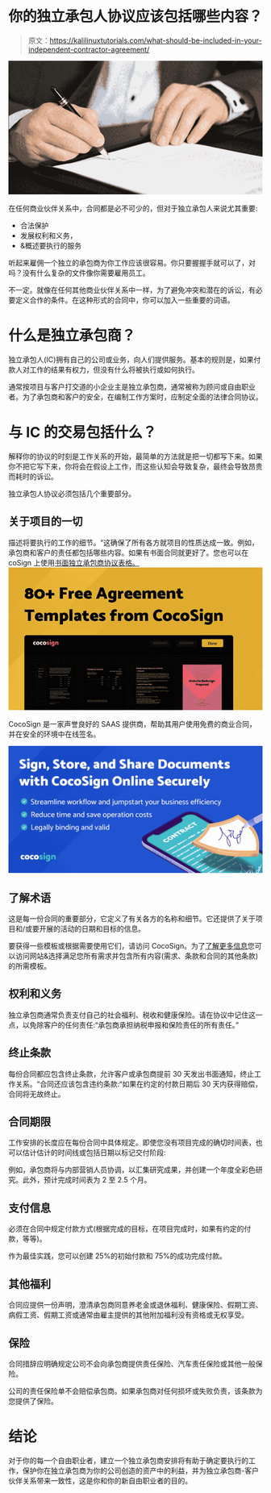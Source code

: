 # 你的独立承包人协议应该包括哪些内容？

> 原文：<https://kalilinuxtutorials.com/what-should-be-included-in-your-independent-contractor-agreement/>

[![What Should Be Included in Your Independent Contractor Agreement?](img/8e6ebf24790405d3c1f17a2e5447cdc3.png "What Should Be Included in Your Independent Contractor Agreement?")](https://1.bp.blogspot.com/-PCj2xsHPoDs/X7DGb10_foI/AAAAAAAALEA/h8f_ogxvSKAPBd0OawdWFpmvuCZqD_M1ACLcBGAsYHQ/s16000/cccc.PNG)

在任何商业伙伴关系中，合同都是必不可少的，但对于独立承包人来说尤其重要:

*   合法保护
*   发展权利和义务，
*   &概述要执行的服务

听起来雇佣一个独立的承包商为你工作应该很容易。你只要握握手就可以了，对吗？没有什么复杂的文件像你需要雇用员工。

不一定。就像在任何其他商业伙伴关系中一样，为了避免冲突和潜在的诉讼，有必要定义合作的条件。在这种形式的合同中，你可以加入一些重要的词语。

# 什么是独立承包商？

独立承包人(IC)拥有自己的公司或业务，向人们提供服务。基本的规则是，如果付款人对工作的结果有权力，但没有什么将被执行或如何执行。

通常按项目与客户打交道的小企业主是独立承包商，通常被称为顾问或自由职业者。为了承包商和客户的安全，在编制工作方案时，应制定全面的法律合同协议。

# 与 IC 的交易包括什么？

解释你的协议的时刻是工作关系的开始，最简单的方法就是把一切都写下来。如果你不把它写下来，你将会在假设上工作，而这些认知会导致复杂，最终会导致昂贵而耗时的诉讼。

独立承包人协议必须包括几个重要部分。

## **关于项目的一切**

描述将要执行的工作的细节。“这确保了所有各方就项目的性质达成一致。例如，承包商和客户的责任都包括哪些内容。如果有书面合同就更好了。您也可以在 coSign 上使用[书面独立承包商协议表格。![](img/0aa9193b50b51db732596f2b5866939e.png)](https://cocosign.com/agreement-template/independent-contractor/)

CocoSign 是一家声誉良好的 SAAS 提供商，帮助其用户使用免费的商业合同，并在安全的环境中在线签名。

![](img/a47ebe763db78b14c0c0b7f042c577e2.png)

## **了解术语**

这是每一份合同的重要部分，它定义了有关各方的名称和细节。它还提供了关于项目和/或要开展的活动的日期和目标的信息。

要获得一些模板或根据需要使用它们，请访问 CocoSign。为了[了解更多信息](https://cocosign.com/features/)您可以访问网站&选择满足您所有需求并包含所有内容(需求、条款和合同的其他条款)的所需模板。

## **权利和义务**

独立承包商通常负责支付自己的社会福利、税收和健康保险。请在协议中记住这一点，以免除客户的任何责任:“承包商承担纳税申报和保险责任的所有责任。”

## **终止条款**

每份合同都应包含终止条款，允许客户或承包商提前 30 天发出书面通知，终止工作关系。“合同还应该包含违约条款:“如果在约定的付款日期后 30 天内获得赔偿，合同将无故终止。

## **合同期限**

工作安排的长度应在每份合同中具体规定。即使您没有项目完成的确切时间表，也可以估计估计的时间线或包括日期以标记交付阶段:

例如，承包商将与内部营销人员协调，以汇集研究成果，并创建一个年度全彩色研究。此外，预计完成时间表为 2 至 2.5 个月。

## **支付信息**

必须在合同中规定付款方式(根据完成的目标，在项目完成时，如果有约定的付款，等等)。

作为最佳实践，您可以创建 25%的初始付款和 75%的成功完成付款。

## **其他福利**

合同应提供一份声明，澄清承包商同意养老金或退休福利、健康保险、假期工资、病假工资、假期工资或通常由雇主提供的其他附加福利没有资格或无权享受。

## **保险**

合同措辞应明确规定公司不会向承包商提供责任保险、汽车责任保险或其他一般保险。

公司的责任保险单不会赔偿承包商。如果承包商对任何损坏或失败负责，该条款为您提供了保险。

# **结论**

对于你的每一个自由职业者，建立一个独立承包商安排将有助于确定要执行的工作，保护你在独立承包商为你的公司创造的资产中的利益，并为独立承包商-客户伙伴关系带来一致性，这是你和你的新自由职业者的目的。